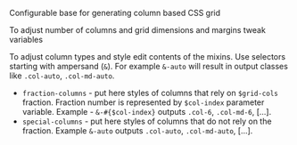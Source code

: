 Configurable base for generating column based CSS grid

To adjust number of columns and grid dimensions and margins tweak variables

To adjust column types and style edit contents of the mixins.
Use selectors starting with ampersand (`&`). For example `&-auto` will result in output classes like `.col-auto`, `.col-md-auto`.
* `fraction-columns` - put here styles of columns that rely on `$grid-cols` fraction. Fraction number is represented by `$col-index` parameter variable. Example - `&-#{$col-index}` outputs `.col-6`, `.col-md-6`, [...].
* `special-columns` - put here styles of columns that do not rely on the fraction. Example `&-auto` outputs `.col-auto`, `.col-md-auto`, [...].
